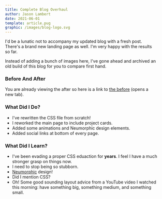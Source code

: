 ```yaml
---
title: Complete Blog Overhaul
author: Jason Lambert
date: 2021-06-01
template: article.pug
graphic: /images/blog-logo.svg
---
```


I'd be a lunatic not to accompany my updated blog with a fresh post.
There's a brand new landing page as well. I'm very happy with the results so far.

Instead of adding a bunch of images here, I've gone ahead and archived an old build of this blog for you to compare first hand.

### Before And After

<span class="more"></span>

You are already viewing the after so here is a link to <a href="old-version" target="_blank">the before</a> (opens a new tab).

### What Did I Do?

- I've rewritten the CSS file from scratch!
- I reworked the main page to include project cards.
- Added some animations and Neumorphic design elements.
- Added social links at bottom of every page.

### What Did I Learn?

- I've been evading a proper CSS eduaction for **years**. I feel I have a much stronger grasp on things now.
- I need to stop being so stubborn.
- [Neumorphic](https://www.justinmind.com/blog/neumorphism-ui/) design!
- Did I mention CSS?
- Oh! Some good sounding layout advice from a YouTube video I watched this morning: have something big, something medium, and something small.
